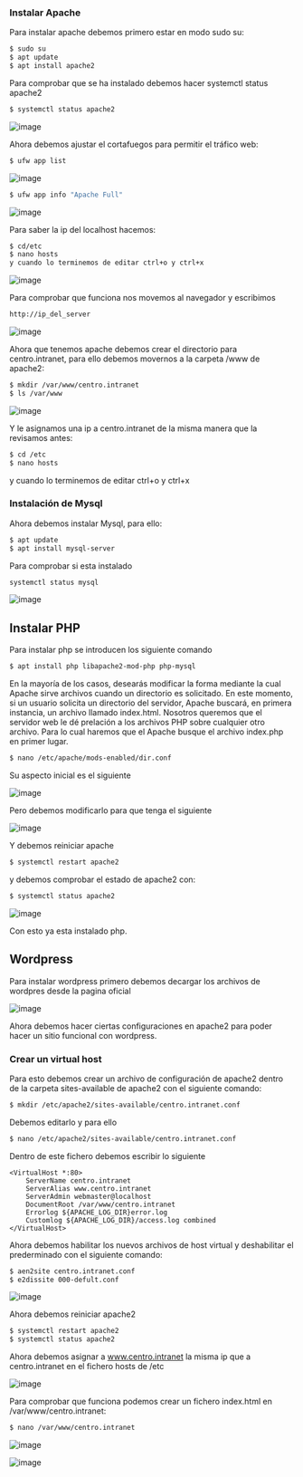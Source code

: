 ### Instalar Apache
Para instalar apache debemos primero estar en modo sudo su:
```bash
$ sudo su
$ apt update
$ apt install apache2
```
Para comprobar que se ha instalado debemos hacer systemctl status apache2
```bash
$ systemctl status apache2
```
![image](https://user-images.githubusercontent.com/91255763/204372625-2ecbcc3b-ca82-4ea9-9aa0-a7203bfa854c.png)

Ahora debemos ajustar el cortafuegos para permitir el tráfico web:
```bash
$ ufw app list
```
![image](https://user-images.githubusercontent.com/91255763/204376644-33900e2d-61c5-46da-9b10-930c1df3d1bc.png)

```bash
$ ufw app info "Apache Full"
```
![image](https://user-images.githubusercontent.com/91255763/204377064-3b60570f-cbb7-4a45-a2ad-ee7873e5ee75.png)

Para saber la ip del localhost hacemos:

```bash
$ cd/etc 
$ nano hosts
y cuando lo terminemos de editar ctrl+o y ctrl+x
```
![image](https://user-images.githubusercontent.com/91255763/204378081-a3392769-9dce-4b38-a520-906a0ef829f7.png)


Para comprobar que funciona nos movemos al navegador y escribimos 
```bash
http://ip_del_server
```
![image](https://user-images.githubusercontent.com/91255763/204378218-54848d7a-9c7f-4683-a55f-3895f5c0d849.png)

Ahora que tenemos apache debemos crear el directorio para centro.intranet, para ello debemos movernos a la carpeta /www de apache2:

```bash
$ mkdir /var/www/centro.intranet
$ ls /var/www
```
![image](https://user-images.githubusercontent.com/91255763/204373513-b70406a3-ac3f-4616-937d-c34d5d146eac.png)

Y le  asignamos una ip a centro.intranet de la misma manera que la revisamos antes:

```bash
$ cd /etc
$ nano hosts
```
y cuando lo terminemos de editar ctrl+o y ctrl+x
### Instalación de Mysql
Ahora debemos instalar Mysql, para ello:
```bash
$ apt update
$ apt install mysql-server
```
Para comprobar si esta instalado 
```bash
systemctl status mysql
```
![image](https://user-images.githubusercontent.com/91255763/204375487-df023bc2-9712-4107-b90d-8b8d49bff650.png)

## Instalar PHP
Para instalar php se introducen los siguiente comando

```bash
$ apt install php libapache2-mod-php php-mysql
``` 
En la mayoría de los casos, desearás modificar la forma mediante la cual Apache sirve archivos cuando un directorio es solicitado. En este momento, si un usuario solicita un directorio del servidor, Apache buscará, en primera instancia, un archivo llamado index.html. Nosotros queremos que el servidor web le dé prelación a los archivos PHP sobre cualquier otro archivo. Para lo cual haremos que el Apache busque el archivo index.php en primer lugar.

```bash
$ nano /etc/apache/mods-enabled/dir.conf
```
Su aspecto inicial es el siguiente

![image](https://user-images.githubusercontent.com/91255763/204391170-790abf86-a1fc-4318-b84d-3d1b221c762d.png)

Pero debemos modificarlo para que tenga el siguiente

![image](https://user-images.githubusercontent.com/91255763/204391339-6a2b0756-77a2-4567-98bb-d7705f6f7ce8.png)

Y debemos reiniciar apache

```bash
$ systemctl restart apache2
```
y debemos comprobar el estado de apache2 con:

```bash
$ systemctl status apache2
```
![image](https://user-images.githubusercontent.com/91255763/204391812-fddd3e6a-3b92-4926-a9cb-6b2837abcf05.png)

Con esto ya esta instalado php.
## Wordpress
Para instalar wordpress primero debemos decargar los archivos de wordpres desde la pagina oficial

![image](https://user-images.githubusercontent.com/91255763/204392942-3a4c5bcf-727d-4c6d-ad2d-03e9cb4d6fdd.png)

Ahora debemos hacer ciertas configuraciones en apache2 para poder hacer un sitio funcional con wordpress.
### Crear un virtual host
Para esto debemos crear un archivo de configuración de apache2 dentro de la carpeta sites-available de apache2 con el siguiente comando:

```bash
$ mkdir /etc/apache2/sites-available/centro.intranet.conf
```
Debemos editarlo y para ello 

```bash
$ nano /etc/apache2/sites-available/centro.intranet.conf
```
Dentro de este fichero debemos escribir lo siguiente

```apache2
<VirtualHost *:80>
    ServerName centro.intranet
    ServerAlias www.centro.intranet
    ServerAdmin webmaster@localhost
    DocumentRoot /var/www/centro.intranet
    Errorlog ${APACHE_LOG_DIR}error.log
    Customlog ${APACHE_LOG_DIR}/access.log combined
</VirtualHost>
```

Ahora debemos habilitar los nuevos archivos de host virtual y deshabilitar el prederminado con el siguiente comando:

```bash
$ aen2site centro.intranet.conf
$ e2dissite 000-defult.conf
```
![image](https://user-images.githubusercontent.com/91255763/204397945-50a09794-6d37-4e3e-8ac8-fb548e0a425f.png)


Ahora debemos reiniciar apache2
```bash
$ systemctl restart apache2
$ systemctl status apache2
```
Ahora debemos asignar a www.centro.intranet la misma ip que a centro.intranet en el fichero hosts de /etc

![image](https://user-images.githubusercontent.com/91255763/204397729-e36ed0f2-e489-425d-8326-5c4006c49e18.png)

Para comprobar que funciona podemos crear un fichero index.html en /var/www/centro.intranet:

```bash
$ nano /var/www/centro.intranet
````

![image](https://user-images.githubusercontent.com/91255763/204467462-aba78677-4d50-4dd4-951b-667dd1204e5f.png)


![image](https://user-images.githubusercontent.com/91255763/204467564-2fe36eaf-53f6-4b3c-be28-1ec067c15d2a.png)




